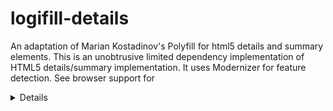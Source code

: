 logifill-details
================

An adaptation of Marian Kostadinov's Polyfill for html5 details and summary elements.
This is an unobtrusive limited dependency implementation
of HTML5 details/summary implementation. It uses Modernizer for feature detection.
See browser support for <details> at http://caniuse.com/#feat=details as of March 2016 the
tag is supported in Chrome, Safari, iOS Safari, Opera and Android browser.

This polyfill adds full support for Firefox and IE8+.

Unlike the other solutions, this one has two specific features:
1. It does not rely on jQuery or but does make use of Modernizr. Use Marian's original if you want no dependencies at all.
2. It works for dynamic content because it does not attach
any event listeners to any summary or details elements.
There is a single listener that handles the click event
and reacts ONLY when the click happens on a summary element.

Usage
-----
Include this anywhere in your HEAD section: 
<script type="text/javascript" src="logifill-details.js"></script>
It does not add anything to the JavaScript global scope. 

Gotchas
-------
If details is used without a summary, there is no way to toggle the 
section, even though webkit browsers show a default summary in that case.
Direct text children of the summary elements are not invisible.
Wrapping these elements in a span or other element is a good idea.